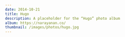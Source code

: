 ```yaml
---
date: 2014-10-21
title: Hugo
description: A placeholder for the “Hugo” photo album
album: https://narayanan.co/
thumbnail: /images/photos/hugo.jpg
---
```

